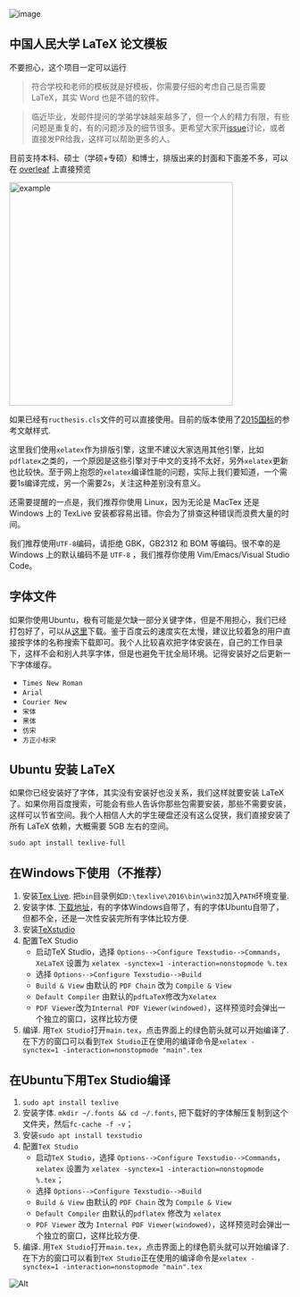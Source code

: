 ![image](https://user-images.githubusercontent.com/11362493/144565641-926c4828-1c56-486f-94cc-4b7d14afb3c8.png)



## 中国人民大学 LaTeX 论文模板

不要担心，这个项目一定可以运行

> 符合学校和老师的模板就是好模板，你需要仔细的考虑自己是否需要LaTeX，其实 Word 也是不错的软件。

> 临近毕业，发邮件提问的学弟学妹越来越多了，但一个人的精力有限，有些问题是重复的，有的问题涉及的细节很多。更希望大家开[issue](https://github.com/GH1995/RUC-thesis-template-for-LaTeX/issues)讨论，或者直接发PR给我，这样可以帮助更多的人。


目前支持本科、硕士（学硕+专硕）和博士，排版出来的封面和下面差不多，可以在 [overleaf](https://www.overleaf.com/read/kmjxwrcjstqx
) 上直接预览 

<img src="./figures/Snipaste_2020-06-17_03-55-47.png" height="400rem" alt="example" align=center />

如果已经有`ructhesis.cls`文件的可以直接使用。目前的版本使用了[2015国标](https://github.com/ustctug/gbt-7714-2015)的参考文献样式.

这里我们使用`xelatex`作为排版引擎，这里不建议大家选用其他引擎，比如`pdflatex`之类的，一个原因是这些引擎对于中文的支持不太好，另外`xelatex`更新也比较快。至于网上抱怨的`xelatex`编译性能的问题，实际上我们要知道，一个需要1s编译完成，另一个需要2s，关注这种差别没有意义。

还需要提醒的一点是，我们推荐你使用 Linux，因为无论是 MacTex 还是 Windows 上的 TexLive 安装都容易出错。你会为了排查这种错误而浪费大量的时间。

我们推荐使用`UTF-8`编码，请拒绝 GBK，GB2312 和 BOM 等编码。很不幸的是 Windows 上的默认编码不是 `UTF-8` ，我们推荐你使用 Vim/Emacs/Visual Studio Code。


## 字体文件

如果你使用Ubuntu，极有可能是欠缺一部分关键字体，但是不用担心，我们已经打包好了，可以从[这里](http://pan.baidu.com/s/1eRFJXnW)下载。鉴于百度云的速度实在太慢，建议比较着急的用户直接按字体的名称搜索下载即可。我个人比较喜欢把字体安装在，自己的工作目录下，这样不会和别人共享字体，但是也避免干扰全局环境。记得安装好之后更新一下字体缓存。

- `Times New Roman`
- `Arial`
- `Courier New`
- `宋体`
- `黑体`
- `仿宋`
- `方正小标宋`


## Ubuntu 安装 LaTeX

如果你已经安装好了字体，其实没有安装好也没关系，我们这样就要安装 LaTeX 了。如果你用百度搜索，可能会有些人告诉你那些包需要安装，那些不需要安装，这样可以节省空间。我个人相信人大的学生硬盘还没有这么促狭，我们直接安装了所有 LaTeX 依赖，大概需要 5GB 左右的空间。

```shell
sudo apt install texlive-full
```

## 在Windows下使用（不推荐）

1. 安装[Tex Live](http://www.tug.org/texlive). 把`bin`目录例如`D:\texlive\2016\bin\win32`加入`PATH`环境变量.
2. 安装字体. [下载地址](http://pan.baidu.com/s/1eRFJXnW)，有的字体Windows自带了，有的字体Ubuntu自带了，但都不全，还是一次性安装完所有字体比较方便.
3. 安装[TeXstudio](http://texstudio.sourceforge.net)
4. 配置TeX Studio
    - 启动TeX Studio，选择 `Options-->Configure Texstudio-->Commands`，`XeLaTeX` 设置为 `xelatex -synctex=1 -interaction=nonstopmode %.tex`
    - 选择 `Options-->Configure Texstudio-->Build`
    - `Build & View` 由默认的 `PDF Chain` 改为 `Compile & View`
    - `Default Compiler` 由默认的`pdfLaTeX`修改为`Xelatex`
    - `PDF Viewer`改为`Internal PDF Viewer(windowed)`，这样预览时会弹出一个独立的窗口，这样比较方便
5. 编译. 用`TeX Studio`打开`main.tex`，点击界面上的绿色箭头就可以开始编译了. 在下方的窗口可以看到`TeX Studio`正在使用的编译命令是`xelatex -synctex=1 -interaction=nonstopmode "main".tex`

## 在Ubuntu下用Tex Studio编译
1. `sudo apt install texlive`
2. 安装字体. `mkdir ~/.fonts && cd ~/.fonts`, 把下载好的字体解压复制到这个文件夹，然后`fc-cache -f -v`；
3. 安装`sudo apt install texstudio`
4. 配置`TeX Studio`
    - 启动`TeX Studio`，选择 `Options-->Configure Texstudio-->Commands`，`xelatex` 设置为 `xelatex -synctex=1 -interaction=nonstopmode %.tex`；
    - 选择 `Options-->Configure Texstudio-->Build`
    - `Build & View` 由默认的 `PDF Chain` 改为 `Compile & View`
    - `Default Compiler` 由默认的`pdflatex` 修改为 `xelatex`
    - `PDF Viewer` 改为 `Internal PDF Viewer(windowed)`，这样预览时会弹出一个独立的窗口，这样比较方便.
5. 编译. 用`TeX Studio`打开`main.tex`，点击界面上的绿色箭头就可以开始编译了. 在下方的窗口可以看到`TeX Studio`正在使用的编译命令是`xelatex -synctex=1 -interaction=nonstopmode "main".tex`


![Alt](https://repobeats.axiom.co/api/embed/178d62098f91e5a8b1c3439855fa0ec5cae1f803.svg "Repobeats analytics image")
